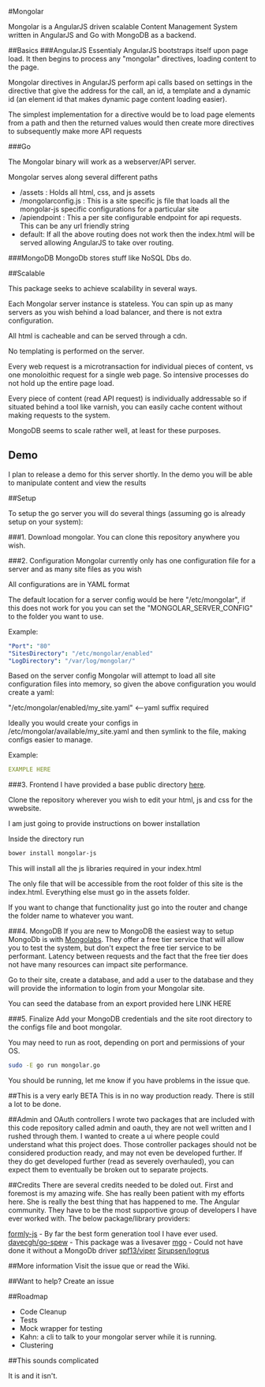 #Mongolar

Mongolar is a AngularJS driven scalable Content Management System written in AngularJS and Go with MongoDB as a backend.

##Basics
###AngularJS
Essentialy AngularJS bootstraps itself upon page load.  It then begins to process any "mongolar" directives, loading content to the page.

Mongolar directives in AngularJS perform api calls based on settings in the directive that give the address for the call, an id, a template and a dynamic id (an element id that makes dynamic page content loading easier).

The simplest implementation for a directive would be to load page elements from a path and then the returned values would then create more directives to subsequently make more API requests

###Go

The Mongolar binary will work as a webserver/API server.

Mongolar serves along several different paths
 - /assets : Holds all html, css, and js assets
 - /mongolarconfig.js : This is a site specific js file that loads all the mongolar-js specific configurations for a particular site
 - /apiendpoint : This a per site configurable endpoint for api requests.  This can be any url friendly string
 - default: If all the above routing does not work then the index.html will be served allowing AngularJS to take over routing.

###MongoDB
MongoDb stores stuff like NoSQL Dbs do.

##Scalable

This package seeks to achieve scalability in several ways.

Each Mongolar server instance is stateless.  You can spin up as many servers as you wish behind a load balancer, and there is not extra configuration.

All html is cacheable and can be served through a cdn.

No templating is performed on the server.

Every web request is a microtransaction for individual pieces of content, vs one monoloithic request for a single web page.  So intensive processes do not hold up the entire page load.

Every piece of content (read API request) is individually addressable so if situated behind a tool like varnish, you can easily cache content without making requests to the system.

MongoDB seems to scale rather well, at least for these purposes.

## Demo
I plan to release a demo for this server shortly.  In the demo you will be able to manipulate content and view the results

##Setup

To setup the go server you will do several things (assuming go is already setup on your system):

###1. Download mongolar.
You can clone this repository anywhere you wish.

###2. Configuration
Mongolar currently only has one configuration file for a server and as many site files as you wish

All configurations are in YAML format

The default location for a server config would be here "/etc/mongolar", if this does not work for you you can set the "MONGOLAR_SERVER_CONFIG" to the folder you want to use.

Example:
```yaml
"Port": "80"
"SitesDirectory": "/etc/mongolar/enabled"
"LogDirectory": "/var/log/mongolar/"
```

Based on the server config Mongolar will attempt to load all site configuration files into memory, so given the above configuration you would create a yaml:

"/etc/mongolar/enabled/my_site.yaml" <--yaml suffix required

Ideally you would create your configs in /etc/mongolar/available/my_site.yaml and then symlink to the file, making configs easier to manage.

Example:
```yaml
EXAMPLE HERE
```
###3. Frontend
I have provided a base public directory [here](https://github.com/mongolar/public_directory_example).

Clone the repository wherever you wish to edit your html, js and css for the wwebsite.

I am just going to provide instructions on bower installation

Inside the directory run

```bash
bower install mongolar-js
```
This will install all the js libraries required in your index.html

The only file that will be accessible from the root folder of this site is the index.html.  Everything else must go in the assets folder.

If you want to change that functionality just go into the router and change the folder name to whatever you want.

###4. MongoDB
If you are new to MongoDB the easiest way to setup MongoDb is with [Mongolabs](https://mongolab.com/).  They offer a free tier service that will allow you to test the system, but don't expect the free tier service to be performant.  Latency between requests and the fact that the free tier does not have many resources can impact site performance.

Go to their site, create a database, and add a user to the database and they will provide the information to login from your Mongolar site.

You can seed the database from an export provided here LINK HERE

###5. Finalize
Add your MongoDB credentials and the site root directory to the configs file and boot mongolar.

You may need to run as root, depending on port and permissions of your OS.
```bash
sudo -E go run mongolar.go
```
You should be running, let me know if you have problems in the issue que.


##This is a very early BETA
This is in no way production ready.  There is still a lot to be done.

##Admin and OAuth controllers
I wrote two packages that are included with this code repository called admin and oauth, they are not well written and I rushed through them.
I wanted to create a ui where people could understand what this project does.  Those controller packages should not be considered production ready, 
and may not even be developed further.
If they do get developed further (read as severely overhauled), you can expect them to eventually be broken out to separate projects.

##Credits
There are several credits needed to be doled out.
First and foremost is my amazing wife.  She has really been patient with my efforts here.  She is really the best thing that has happened to me.
The Angular community.  They have to be the most supportive group of developers I have ever worked with.
The below package/library providers:

[formly-js](https://github.com/formly-js/angular-formly) - By far the best form generation tool I have ever used.
[davecgh/go-spew](https://github.com/davecgh/go-spew) - This package was a livesaver
[mgo](https://labix.org/mgo) -  Could not have done it without a MongoDb driver
[spf13/viper](https://github.com/spf13/viper)
[Sirupsen/logrus](https://github.com/Sirupsen/logrus)

##More information
Visit the issue que or read the Wiki.

##Want to help?
Create an issue

##Roadmap
  - Code Cleanup
  - Tests
  - Mock wrapper for testing
  - Kahn: a cli to talk to your mongolar server while it is running.
  - Clustering

##This sounds complicated

It is and it isn't.
